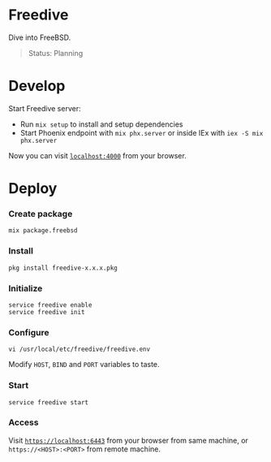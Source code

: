 # Freedive

Dive into FreeBSD.

> Status: Planning 

# Develop

Start Freedive server:

  * Run `mix setup` to install and setup dependencies
  * Start Phoenix endpoint with `mix phx.server` or inside IEx with `iex -S mix phx.server`

Now you can visit [`localhost:4000`](http://localhost:4000) from your browser.


# Deploy

### Create package

```console
mix package.freebsd
```

### Install

```console
pkg install freedive-x.x.x.pkg
```

### Initialize

```console
service freedive enable
service freedive init
```

### Configure

```
vi /usr/local/etc/freedive/freedive.env
```

Modify `HOST`, `BIND` and `PORT` variables to taste.

### Start

```console
service freedive start
```

### Access

Visit [`https://localhost:6443`](https://localhost:6443) 
from your browser from same machine, 
or `https://<HOST>:<PORT>` from remote machine.
